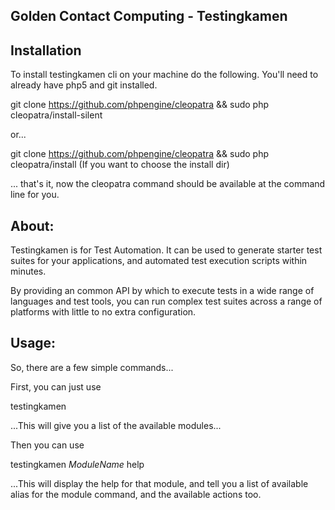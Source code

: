 Golden Contact Computing - Testingkamen
-------------------


Installation
-----------------
To install testingkamen cli on your machine do the following. You'll need to already have php5 and git installed.

git clone https://github.com/phpengine/cleopatra && sudo php cleopatra/install-silent

or...

git clone https://github.com/phpengine/cleopatra && sudo php cleopatra/install (If you want to choose the install dir)

... that's it, now the cleopatra command should be available at the command line for you.


About:
-----------------
Testingkamen is for Test Automation. It can be used to generate starter test suites for your applications,
and automated test execution scripts within minutes.

By providing an common API by which to execute tests in a wide range
of languages and test tools, you can run complex test suites across a range of platforms with little to no
extra configuration.



Usage:
-----------------

So, there are a few simple commands...

First, you can just use

testingkamen

...This will give you a list of the available modules...


Then you can use

testingkamen *ModuleName* help

...This will display the help for that module, and tell you a list of available alias for the module command, and the
available actions too.